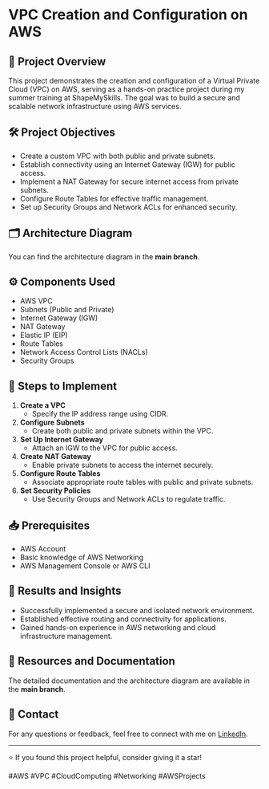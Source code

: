 # VPC Creation and Configuration on AWS

## 📌 **Project Overview**
This project demonstrates the creation and configuration of a Virtual Private Cloud (VPC) on AWS, serving as a hands-on practice project during my summer training at ShapeMySkills. The goal was to build a secure and scalable network infrastructure using AWS services.

## 🛠️ **Project Objectives**
- Create a custom VPC with both public and private subnets.
- Establish connectivity using an Internet Gateway (IGW) for public access.
- Implement a NAT Gateway for secure internet access from private subnets.
- Configure Route Tables for effective traffic management.
- Set up Security Groups and Network ACLs for enhanced security.

## 🗂️ **Architecture Diagram**
You can find the architecture diagram in the **main branch**.

## ⚙️ **Components Used**
- AWS VPC
- Subnets (Public and Private)
- Internet Gateway (IGW)
- NAT Gateway
- Elastic IP (EIP)
- Route Tables
- Network Access Control Lists (NACLs)
- Security Groups

## 🚀 **Steps to Implement**
1. **Create a VPC**
    - Specify the IP address range using CIDR.
2. **Configure Subnets**
    - Create both public and private subnets within the VPC.
3. **Set Up Internet Gateway**
    - Attach an IGW to the VPC for public access.
4. **Create NAT Gateway**
    - Enable private subnets to access the internet securely.
5. **Configure Route Tables**
    - Associate appropriate route tables with public and private subnets.
6. **Set Security Policies**
    - Use Security Groups and Network ACLs to regulate traffic.

## 📥 **Prerequisites**
- AWS Account
- Basic knowledge of AWS Networking
- AWS Management Console or AWS CLI

## 🔎 **Results and Insights**
- Successfully implemented a secure and isolated network environment.
- Established effective routing and connectivity for applications.
- Gained hands-on experience in AWS networking and cloud infrastructure management.

## 📝 **Resources and Documentation**
The detailed documentation and the architecture diagram are available in the **main branch**.

## 📧 **Contact**
For any questions or feedback, feel free to connect with me on [LinkedIn](https://www.linkedin.com).

---

⭐️ If you found this project helpful, consider giving it a star!

#AWS #VPC #CloudComputing #Networking #AWSProjects

